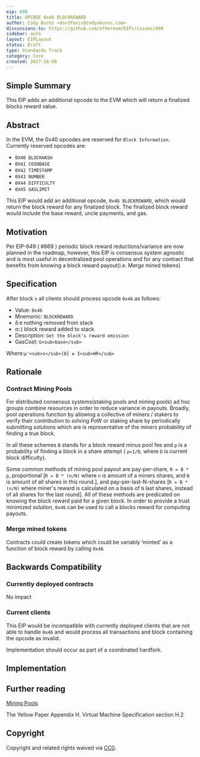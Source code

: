 ```yaml
---
eip: 698
title: OPCODE 0x46 BLOCKREWARD
author: Cody Burns <dontPanic@codywburns.com>
discussions-to: https://github.com/ethereum/EIPs/issues/698
sidebar: auto
layout: EIPLayout
status: Draft
type: Standards Track
category: Core
created: 2017-28-08
---
```


## Simple Summary

This EIP adds an additional opcode to the EVM which will return a finalized blocks reward value.

## Abstract

In the EVM, the 0x40 opcodes are reserved for `Block Information`. Currently reserved opcodes are:

- `0X40 BLOCKHASH`
- `0X41 COINBASE`
- `0X42 TIMESTAMP`
- `0X43 NUMBER`
- `0X44 DIFFICULTY`
- `0X45 GASLIMIT`

This EIP would add an additional opcode, `0x46 BLOCKREWARD`, which would return the block reward for any finalized block. The finalized block reward would include the base reward, uncle payments, and gas.

## Motivation

Per EIP-649 ( #669 ) periodic block reward reductions/variance are now planned in the roadmap, however, this EIP is consensus system agnostic and is most useful in decentralized pool operations and for any contract that benefits from knowing a block reward payout(i.e. Merge mined tokens)

## Specification

After block `n` all clients should process opcode `0x46` as follows:

- Value: `0x46`
- Mnemonic: `BLOCKREWARD`
- δ:`0` nothing removed from stack
- α:`1` block reward added to stack
- Description: `Get the block's reward emission`
- GasCost: `G<sub>base</sub>`

Where:`µ'<sub>s</sub>[0] ≡ I<sub>HR</sub>`

## Rationale

### Contract Mining Pools

For distributed consensus systems(staking pools and mining pools) ad hoc groups combine resources in order to reduce variance in payouts. Broadly, pool operations function by allowing a collective of miners / stakers to verify their contribution to solving PoW or staking share by periodically submitting solutions which are is representative of the miners probability of finding a true block.

In all these schemes `B` stands for a block reward minus pool fee and `p` is a probability of finding a block in a share attempt ( `p=1/D`, where `D` is current block difficulty).

Some common methods of mining pool payout are pay-per-share, `R = B * p`, proportional [`R = B * (n/N)` where `n` is amount of a miners shares, and `N` is amount of all shares in this round.], and pay-per-last-N-shares [`R = B * (n/N)` where miner's reward is calculated on a basis of `N` last shares, instead of all shares for the last round]. All of these methods are predicated on knowing the block reward paid for a given block. In order to provide a trust minimized solution, `0x46` can be used to call a blocks reward for computing payouts.

### Merge mined tokens

Contracts could create tokens which could be variably ‘minted’ as a function of block reward by calling `0x46`

## Backwards Compatibility

### Currently deployed contracts

No impact

### Current clients

This EIP would be incompatible with currently deployed clients that are not able to handle `0x46` and would process all transactions and block containing the opcode as invalid.

Implementation should occur as part of a coordinated hardfork.

## Implementation

## Further reading

[Mining Pools](https://en.wikipedia.org/wiki/Mining_pool)

The Yellow Paper Appendix H. Virtual Machine Specification section H.2

## Copyright

Copyright and related rights waived via [CC0](https://creativecommons.org/publicdomain/zero/1.0/).
